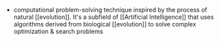 - computational problem-solving technique inspired by the process of natural [[evolution]]. It's a subfield of [[Artificial Intelligence]] that uses algorithms derived from biological [[evolution]] to solve complex optimization & search problems